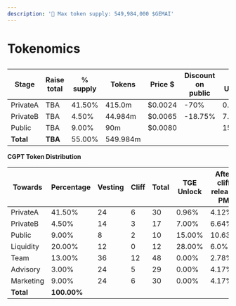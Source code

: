 ```yaml
---
description: '📣 Max token supply: 549,984,000 $GEMAI'
---
```


# Tokenomics

##

| Stage     | Raise total | % supply | Tokens   | Price $ | Discount on public | TGE Unlock | TGE Tokens  |
| --------- | ----------- | -------- | -------- | ------- | ------------------ | ---------- | ----------- |
| PrivateA  | TBA         | 41.50%   | 415.0m   | $0.0024 | -70%               | 0.96%      | 3.99m       |
| PrivateB  | TBA         | 4.50%    | 44.984m  | $0.0065 | -18.75%            | 7.00%      | 3.148m      |
| Public    | TBA         | 9.00%    | 90m      | $0.0080 |                    | 15.00%     | 13.5m       |
| **Total** | **TBA**     | 55.00%   | 549.984m |         |                    |            | **26.888m** |

**CGPT Token Distribution**

| Towards   | Percentage  | Vesting | Cliff | Total | TGE Unlock | After cliff release PM |
| --------- | ----------- | ------- | ----- | ----- | ---------- | ---------------------- |
| PrivateA  | 41.50%      | 24      | 6     | 30    | 0.96%      | 4.12%                  |
| PrivateB  | 4.50%       | 14      | 3     | 17    | 7.00%      | 6.64%                  |
| Public    | 9.00%       | 8       | 2     | 10    | 15.00%     | 10.63%                 |
| Liquidity | 20.00%      | 12      | 0     | 12    | 28.00%     | 6.0%                   |
| Team      | 13.00%      | 36      | 12    | 48    | 0.00%      | 2.78%                  |
| Advisory  | 3.00%       | 24      | 5     | 29    | 0.00%      | 4.17%                  |
| Marketing | 9.00%       | 24      | 6     | 30    | 0.00%      | 4.17%                  |
| **Total** | **100.00%** |         |       |       |            |                        |

